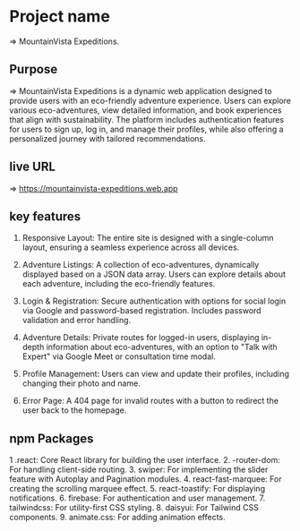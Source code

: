 # Project name
=> MountainVista Expeditions.

## Purpose
=> MountainVista Expeditions is a dynamic web application designed to provide users with an eco-friendly adventure experience. Users can explore various eco-adventures, view detailed information, and book experiences that align with sustainability. The platform includes authentication features for users to sign up, log in, and manage their profiles, while also offering a personalized journey with tailored recommendations.
## live URL
 => https://mountainvista-expeditions.web.app
 

## key features 
1. Responsive Layout: The entire site is designed with a single-column layout, ensuring a seamless experience across all devices.

2. Adventure Listings:  A collection of eco-adventures, dynamically displayed based on a JSON data array. Users can explore details about each adventure, including the eco-friendly features.

3. Login & Registration: Secure authentication with options for social login via Google and password-based registration. Includes password validation and error handling.

4. Adventure Details:  Private routes for logged-in users, displaying in-depth information about eco-adventures, with an option to "Talk with Expert" via Google Meet or consultation time modal.

5. Profile Management: Users can view and update their profiles, including changing their photo and name.

6. Error Page: A 404 page for invalid routes with a button to redirect the user back to the homepage.

## npm Packages
1 .react: Core React library for building the user interface.
2. -router-dom: For handling client-side routing.
3. swiper: For implementing the slider feature with Autoplay and Pagination modules.
4. react-fast-marquee: For creating the scrolling marquee effect.
5. react-toastify: For displaying notifications.
6. firebase: For authentication and user management.
7. tailwindcss: For utility-first CSS styling.
8. daisyui:  For Tailwind CSS components.
9. animate.css: For adding animation effects.




